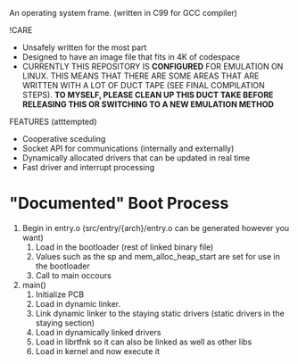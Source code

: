 An operating system frame. (written in C99 for GCC compiler)

!CARE
* Unsafely written for the most part
* Designed to have an image file that fits in 4K of codespace
* CURRENTLY THIS REPOSITORY IS __CONFIGURED__ FOR EMULATION ON LINUX. THIS MEANS THAT THERE ARE SOME AREAS THAT ARE WRITTEN WITH A LOT OF DUCT TAPE (SEE FINAL COMPILATION STEPS). **TO MYSELF, PLEASE CLEAN UP THIS DUCT TAKE BEFORE RELEASING THIS OR SWITCHING TO A NEW EMULATION METHOD**

FEATURES (atttempted)
* Cooperative sceduling
* Socket API for communications (internally and externally)
* Dynamically allocated drivers that can be updated in real time
* Fast driver and interrupt processing
  
# "Documented" Boot Process
1. Begin in entry.o (src/entry/\{arch\}/entry.o can be generated however you want)
    1. Load in the bootloader (rest of linked binary file)
    2. Values such as the sp and mem_alloc_heap_start are set for use in the bootloader
    3. Call to main occours
2. main()
    1. Initialize PCB
    2. Load in dynamic linker.
    3. Link dynamic linker to the staying static drivers (static drivers in the staying section)
    4. Load in dynamically linked drivers
    5. Load in librtfnk so it can also be linked as well as other libs
    6. Load in kernel and now execute it